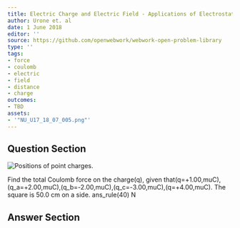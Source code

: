```yaml
---
title: Electric Charge and Electric Field - Applications of Electrostatics
author: Urone et. al
date: 1 June 2018
editor: ''
source: https://github.com/openwebwork/webwork-open-problem-library
type: ''
tags:
- force
- coulomb
- electric
- field
- distance
- charge
outcomes:
- TBD
assets:
- '"NU_U17_18_07_005.png"'
---
```


## Question Section 

![Positions of point charges.]("NU_U17_18_07_005.png")

Find the total Coulomb force on the charge(q), given that(q=+1.00,muC),(q_a=+2.00,muC),(q_b=-2.00,muC),(q_c=-3.00,muC),(q=+4.00,muC). The square is 50.0 cm on a side.
ans_rule(40) N



## Answer Section

